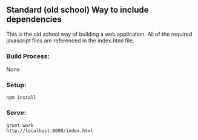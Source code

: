 ## Standard (old school) Way to include dependencies

This is the old school way of building a web application.  All of the required javascript files are referenced in the index.html file.

### Build Process:
None

### Setup:
```
npm install
```

### Serve:
```
grunt work
http://localhost:8000/index.html
```

